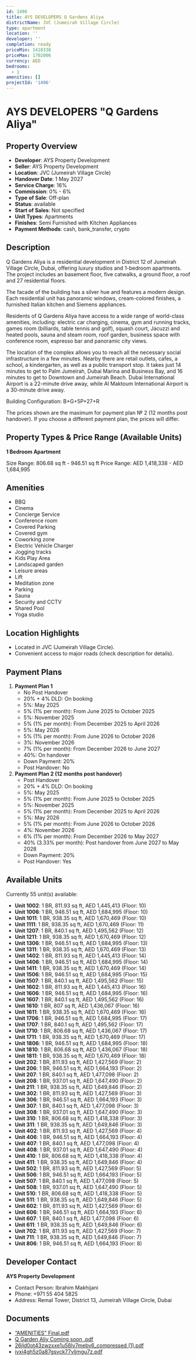 ```yaml
---
id: 1496
title: AYS DEVELOPERS Q Gardens Aliya
districtName: JVC (Jumeirah Village Circle)
type: apartment
location: ''
developer: ''
completion: ready
priceMin: 1418338
priceMax: 1702006
currency: AED
bedrooms:
  - 1
amenities: []
projectId: '1496'
---
```


# AYS DEVELOPERS "Q Gardens Aliya"

## Property Overview
- **Developer**: AYS Property Development
- **Seller**: AYS Property Development
- **Location**: JVC (Jumeirah Village Circle)
- **Handover Date**: 1 May 2027
- **Service Charge**: 16%
- **Commission**: 0% - 6%
- **Type of Sale**: Off-plan
- **Status**: available
- **Start of Sales**: Not specified
- **Unit Types**: Apartments
- **Finishes**: Semi Furnished with Kitchen Appliances
- **Payment Methods**: cash, bank_transfer, crypto

## Description
Q Gardens Aliya is a residential development in District 12 of Jumeirah Village Circle, Dubai, offering luxury studios and 1-bedroom apartments. The project includes an basement floor, five catwalks, a ground floor, a roof and 27 residential floors.

The facade of the building has a silver hue and features a modern design. Each residential unit has panoramic windows, cream-colored finishes, a furnished Italian kitchen and Siemens appliances. 

Residents of Q Gardens Aliya have access to a wide range of world-class amenities, including: electric car charging, cinema, gym and running tracks, games room (billiards, table tennis and golf), squash court, Jacuzzi and heated pools, sauna and steam room, roof garden, business space with conference room, espresso bar and panoramic city views. 

The location of the complex allows you to reach all the necessary social infrastructure in a few minutes. Nearby there are retail outlets, cafes, a school, a kindergarten, as well as a public transport stop. It takes just 14 minutes to get to Palm Jumeirah, Dubai Marina and Business Bay, and 16 minutes to get to Downtown and Jumeirah Beach. Dubai International Airport is a 22-minute drive away, while Al Maktoum International Airport is a 30-minute drive away.

Building Configuration: B+G+5P+27+R

The prices shown are the maximum for payment plan № 2 (12 months post handover). If you choose a different payment plan, the prices will differ.

## Property Types & Price Range (Available Units)
**1 Bedroom Apartment**

Size Range: 806.68 sq ft - 946.51 sq ft
Price Range: AED 1,418,338 - AED 1,684,995

## Amenities
- BBQ
- Cinema
- Concierge Service
- Conference room
- Covered Parking
- Covered gym
- Coworking zone
- Electric Vehicle Charger
- Jogging tracks
- Kids Play Area
- Landscaped garden
- Leisure areas
- Lift
- Meditation zone
- Parking
- Sauna
- Security and CCTV
- Shared Pool
- Yoga studio

## Location Highlights
- Located in JVC (Jumeirah Village Circle).
- Convenient access to major roads (check description for details).

## Payment Plans
1. **Payment Plan 1**
   - No Post Handover
   - 20% + 4% DLD: On booking
   - 5%: May 2025
   - 5% (1% per month): From June 2025 to October 2025
   - 5%: November 2025
   - 5% (1% per month): From December 2025 to April 2026
   - 5%: May 2026
   - 5% (1% per month): From June 2026 to October 2026
   - 3%: November 2026
   - 7% (1% per month): From December 2026 to June 2027
   - 40%: On handover
   - Down Payment: 20%
   - Post Handover: No
2. **Payment Plan 2 (12 months post handover)**
   - Post Handover
   - 20% + 4% DLD: On booking
   - 5%: May 2025
   - 5% (1% per month): From June 2025 to October 2025
   - 5%: November 2025
   - 5% (1% per month): From December 2025 to April 2026
   - 5%: May 2026
   - 5% (1% per month): From June 2026 to October 2026
   - 4%: November 2026
   - 6% (1% per month): From December 2026 to May 2027
   - 40% (3.33% per month): Post handover from June 2027 to May 2028
   - Down Payment: 20%
   - Post Handover: Yes

## Available Units
Currently 55 unit(s) available:
- **Unit 1002**: 1 BR, 811.93 sq ft, AED 1,445,413 (Floor: 10)
- **Unit 1006**: 1 BR, 946.51 sq ft, AED 1,684,995 (Floor: 10)
- **Unit 1011**: 1 BR, 938.35 sq ft, AED 1,670,469 (Floor: 10)
- **Unit 1111**: 1 BR, 938.35 sq ft, AED 1,670,469 (Floor: 11)
- **Unit 1207**: 1 BR, 840.1 sq ft, AED 1,495,562 (Floor: 12)
- **Unit 1211**: 1 BR, 938.35 sq ft, AED 1,670,469 (Floor: 12)
- **Unit 1306**: 1 BR, 946.51 sq ft, AED 1,684,995 (Floor: 13)
- **Unit 1311**: 1 BR, 938.35 sq ft, AED 1,670,469 (Floor: 13)
- **Unit 1402**: 1 BR, 811.93 sq ft, AED 1,445,413 (Floor: 14)
- **Unit 1406**: 1 BR, 946.51 sq ft, AED 1,684,995 (Floor: 14)
- **Unit 1411**: 1 BR, 938.35 sq ft, AED 1,670,469 (Floor: 14)
- **Unit 1506**: 1 BR, 946.51 sq ft, AED 1,684,995 (Floor: 15)
- **Unit 1507**: 1 BR, 840.1 sq ft, AED 1,495,562 (Floor: 15)
- **Unit 1602**: 1 BR, 811.93 sq ft, AED 1,445,413 (Floor: 16)
- **Unit 1606**: 1 BR, 946.51 sq ft, AED 1,684,995 (Floor: 16)
- **Unit 1607**: 1 BR, 840.1 sq ft, AED 1,495,562 (Floor: 16)
- **Unit 1610**: 1 BR, 807 sq ft, AED 1,436,067 (Floor: 16)
- **Unit 1611**: 1 BR, 938.35 sq ft, AED 1,670,469 (Floor: 16)
- **Unit 1706**: 1 BR, 946.51 sq ft, AED 1,684,995 (Floor: 17)
- **Unit 1707**: 1 BR, 840.1 sq ft, AED 1,495,562 (Floor: 17)
- **Unit 1710**: 1 BR, 806.68 sq ft, AED 1,436,067 (Floor: 17)
- **Unit 1711**: 1 BR, 938.35 sq ft, AED 1,670,469 (Floor: 17)
- **Unit 1806**: 1 BR, 946.51 sq ft, AED 1,684,995 (Floor: 18)
- **Unit 1810**: 1 BR, 806.68 sq ft, AED 1,436,067 (Floor: 18)
- **Unit 1811**: 1 BR, 938.35 sq ft, AED 1,670,469 (Floor: 18)
- **Unit 202**: 1 BR, 811.93 sq ft, AED 1,427,569 (Floor: 2)
- **Unit 206**: 1 BR, 946.51 sq ft, AED 1,664,193 (Floor: 2)
- **Unit 207**: 1 BR, 840.1 sq ft, AED 1,477,098 (Floor: 2)
- **Unit 208**: 1 BR, 937.01 sq ft, AED 1,647,490 (Floor: 2)
- **Unit 211**: 1 BR, 938.35 sq ft, AED 1,649,846 (Floor: 2)
- **Unit 302**: 1 BR, 811.93 sq ft, AED 1,427,569 (Floor: 3)
- **Unit 306**: 1 BR, 946.51 sq ft, AED 1,664,193 (Floor: 3)
- **Unit 307**: 1 BR, 840.1 sq ft, AED 1,477,098 (Floor: 3)
- **Unit 308**: 1 BR, 937.01 sq ft, AED 1,647,490 (Floor: 3)
- **Unit 310**: 1 BR, 806.68 sq ft, AED 1,418,338 (Floor: 3)
- **Unit 311**: 1 BR, 938.35 sq ft, AED 1,649,846 (Floor: 3)
- **Unit 402**: 1 BR, 811.93 sq ft, AED 1,427,569 (Floor: 4)
- **Unit 406**: 1 BR, 946.51 sq ft, AED 1,664,193 (Floor: 4)
- **Unit 407**: 1 BR, 840.1 sq ft, AED 1,477,098 (Floor: 4)
- **Unit 408**: 1 BR, 937.01 sq ft, AED 1,647,490 (Floor: 4)
- **Unit 410**: 1 BR, 806.68 sq ft, AED 1,418,338 (Floor: 4)
- **Unit 411**: 1 BR, 938.35 sq ft, AED 1,649,846 (Floor: 4)
- **Unit 502**: 1 BR, 811.93 sq ft, AED 1,427,569 (Floor: 5)
- **Unit 506**: 1 BR, 946.51 sq ft, AED 1,664,193 (Floor: 5)
- **Unit 507**: 1 BR, 840.1 sq ft, AED 1,477,098 (Floor: 5)
- **Unit 508**: 1 BR, 937.01 sq ft, AED 1,647,490 (Floor: 5)
- **Unit 510**: 1 BR, 806.68 sq ft, AED 1,418,338 (Floor: 5)
- **Unit 511**: 1 BR, 938.35 sq ft, AED 1,649,846 (Floor: 5)
- **Unit 602**: 1 BR, 811.93 sq ft, AED 1,427,569 (Floor: 6)
- **Unit 606**: 1 BR, 946.51 sq ft, AED 1,664,193 (Floor: 6)
- **Unit 607**: 1 BR, 840.1 sq ft, AED 1,477,098 (Floor: 6)
- **Unit 611**: 1 BR, 938.35 sq ft, AED 1,649,846 (Floor: 6)
- **Unit 702**: 1 BR, 811.93 sq ft, AED 1,427,569 (Floor: 7)
- **Unit 711**: 1 BR, 938.35 sq ft, AED 1,649,846 (Floor: 7)
- **Unit 806**: 1 BR, 946.51 sq ft, AED 1,664,193 (Floor: 8)

## Developer Contact
**AYS Property Development**
- Contact Person: Ibrahim Makhijani
- Phone: +971 55 404 5825
- Address: Remal Tower, District 13, Jumeirah Village Circle, Dubai

## Documents
- [“AMENITIES” Final.pdf](https://cdn.geniemap.net/2024/04/05/FqpKPksbwtvnNtSEohPPbg1ttveoHXZHECfV1RUI.pdf)
- [Q Garden Aliy Coming soon .pdf](https://cdn.geniemap.net/2024/09/26/4ufRCx0Aa8WBTTpv2h3JKtnRku18RKxmXMeGlO8j.pdf)
- [26jld0ot43zwzxxe1u58lv7mebv6_compressed (1).pdf](https://cdn.geniemap.net/2024/10/15/zMhDh59pz0YSRbcNZMwIG58qgnIm8OTZiWHhTA31.pdf)
- [ivxi4gh5z0a87gsvck77vljmgu7z.pdf](https://cdn.geniemap.net/2024/10/15/S4ZWbQ02MMgvgVbNPDv3clYRzlviVEN9QrXPwP7t.pdf)

